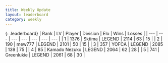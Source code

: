 ```yaml
---
title: Weekly Update
layout: leaderboard
category: weekly
---
```


{: .leaderboard}
| Rank | LV | Player | Division | Elo | Wins | Losses |
| --- | --- | --- | --- | --- | --- | --- |
| <span data-change="0">1</span> | 1376 | <span title="ID: 353063">Sktima</span> | LEGEND | <span data-change="68">2114</span> | <span data-change="40">63</span> | <span data-change="13">15</span> |
| <span data-change="20">2</span> | 190 | <span title="ID: 5578">mew777</span> | LEGEND | <span data-change="279">2101</span> | <span data-change="48">50</span> | <span data-change="15">15</span> |
| <span data-change="9">3</span> | 357 | <span title="ID: 650820">YOFCA</span> | LEGEND | <span data-change="239">2085</span> | <span data-change="125">139</span> | <span data-change="64">75</span> |
| <span data-change="-">4</span> | 85 | <span title="ID: 665001">Kamado Nezuko</span> | LEGEND | <span data-change="-">2064</span> | <span data-change="-">62</span> | <span data-change="-">28</span> |
| <span data-change="2">5</span> | 741 | <span title="ID: 540">Greenlukie</span> | LEGEND | <span data-change="157">2061</span> | <span data-change="40">68</span> | <span data-change="16">30</span> |